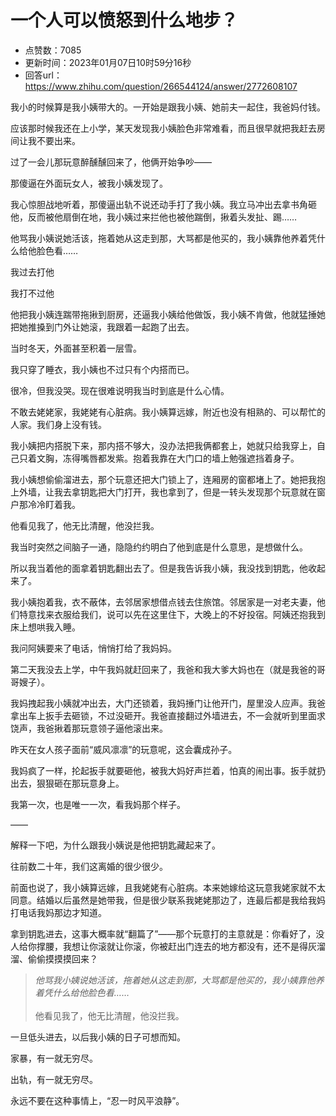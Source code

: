 # 一个人可以愤怒到什么地步？
- 点赞数：7085
- 更新时间：2023年01月07日10时59分16秒
- 回答url：https://www.zhihu.com/question/266544124/answer/2772608107
<body>
 <p data-pid="nPiRWrJ0">我小的时候算是我小姨带大的。一开始是跟我小姨、她前夫一起住，我爸妈付钱。</p>
 <p data-pid="gh9uCVQN">应该那时候我还在上小学，某天发现我小姨脸色非常难看，而且很早就把我赶去房间让我不要出来。</p>
 <p data-pid="SuUMKePc">过了一会儿那玩意醉醺醺回来了，他俩开始争吵——</p>
 <p data-pid="5XQ3wsTn">那傻逼在外面玩女人，被我小姨发现了。</p>
 <p data-pid="cYHjbbCx">我心惊胆战地听着，那傻逼出轨不说还动手打了我小姨。我立马冲出去拿书角砸他，反而被他扇倒在地，我小姨过来拦他也被他踹倒，揪着头发扯、踢……</p>
 <p data-pid="zFtFr5eS">他骂我小姨说她活该，拖着她从这走到那，大骂都是他买的，我小姨靠他养着凭什么给他脸色看……</p>
 <p data-pid="AoMR9PMK">我过去打他</p>
 <p data-pid="30ocKb1o">我打不过他</p>
 <p data-pid="gcu7lMpT">他把我小姨连踹带拖揪到厨房，还逼我小姨给他做饭，我小姨不肯做，他就猛捶她把她推搡到门外让她滚，我跟着一起跑了出去。</p>
 <p data-pid="hbu_zQvF">当时冬天，外面甚至积着一层雪。</p>
 <p data-pid="94Kvs76D">我只穿了睡衣，我小姨也不过只有个内搭而已。</p>
 <p data-pid="Z52ej9lH">很冷，但我没哭。现在很难说明我当时到底是什么心情。</p>
 <p data-pid="VQp3eJOH">不敢去姥姥家，我姥姥有心脏病。我小姨算远嫁，附近也没有相熟的、可以帮忙的人家。我们身上没有钱。</p>
 <p data-pid="cRdwYAqc">我小姨把内搭脱下来，那内搭不够大，没办法把我俩都套上，她就只给我穿上，自己只着文胸，冻得嘴唇都发紫。抱着我靠在大门口的墙上勉强遮挡着身子。</p>
 <p data-pid="dAfoPuaH">我小姨想偷偷溜进去，那个玩意还把大门锁上了，连厢房的窗都堵上了。她把我抱上外墙，让我去拿钥匙把大门打开，我也拿到了，但是一转头发现那个玩意就在窗户那冷冷盯着我。</p>
 <p data-pid="_GN_BDjQ">他看见我了，他无比清醒，他没拦我。</p>
 <p data-pid="-PKhNB-H">我当时突然之间脑子一通，隐隐约约明白了他到底是什么意思，是想做什么。</p>
 <p data-pid="2hV7t6nS">所以我当着他的面拿着钥匙翻出去了。但是我告诉我小姨，我没找到钥匙，他收起来了。</p>
 <p data-pid="nc2JLv2Q">我小姨抱着我，衣不蔽体，去邻居家想借点钱去住旅馆。邻居家是一对老夫妻，他们特意找来衣服给我们，说可以先在这里住下，大晚上的不好投宿。阿姨还抱我到床上想哄我入睡。</p>
 <p data-pid="pdlUWk76">我问阿姨要来了电话，悄悄打给了我妈妈。</p>
 <p data-pid="pC4o5Ozo">第二天我没去上学，中午我妈就赶回来了，我爸和我大爹大妈也在（就是我爸的哥哥嫂子）。</p>
 <p data-pid="RksN8T5A">我妈拽起我小姨就冲出去，大门还锁着，我妈捶门让他开门，屋里没人应声。我爸拿出车上扳手去砸锁，不过没砸开。我爸直接翻过外墙进去，不一会就听到里面求饶声，我爸揪着那玩意领子逼他滚出来。</p>
 <p data-pid="LeYGFLg0">昨天在女人孩子面前“威风凛凛”的玩意呢，这会囊成孙子。</p>
 <p data-pid="qzoEfORY">我妈疯了一样，抡起扳手就要砸他，被我大妈好声拦着，怕真的闹出事。扳手就扔出去，狠狠砸在那玩意身上。</p>
 <p data-pid="R6UMIL6F">我第一次，也是唯一一次，看我妈那个样子。</p>
 <p data-pid="_OKmJazd">——</p>
 <p data-pid="hbK3N61c">解释一下吧，为什么跟我小姨说是他把钥匙藏起来了。</p>
 <p data-pid="Luck3m7Y">往前数二十年，我们这离婚的很少很少。</p>
 <p data-pid="9CS3sNja">前面也说了，我小姨算远嫁，且我姥姥有心脏病。本来她嫁给这玩意我姥家就不太同意。结婚以后虽然是她带我，但是很少联系我姥姥那边了，连最后都是我给我妈打电话我妈那边才知道。</p>
 <p data-pid="PXg7oDZ-">拿到钥匙进去，这事大概率就“翻篇了”——那个玩意打的主意就是：你看好了，没人给你撑腰，我想让你滚就让你滚，你被赶出门连去的地方都没有，还不是得灰溜溜、偷偷摸摸摸回来？</p>
 <blockquote data-pid="Wzhl-FGw">
  <i>他骂我小姨说她活该，拖着她从这走到那，大骂都是他买的，我小姨靠他养着凭什么给他脸色看……</i>
  <br>
  <br>
  他看见我了，他无比清醒，他没拦我。
 </blockquote>
 <p data-pid="M0SYs5Sf">一旦低头进去，以后我小姨的日子可想而知。</p>
 <p data-pid="3KknsKeN">家暴，有一就无穷尽。</p>
 <p data-pid="9HBaDJu-">出轨，有一就无穷尽。</p>
 <p data-pid="XIASfYiI">永远不要在这种事情上，“忍一时风平浪静”。</p>
</body>